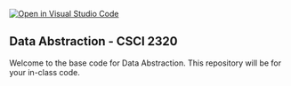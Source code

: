 [![Open in Visual Studio Code](https://classroom.github.com/assets/open-in-vscode-718a45dd9cf7e7f842a935f5ebbe5719a5e09af4491e668f4dbf3b35d5cca122.svg)](https://classroom.github.com/online_ide?assignment_repo_id=11607497&assignment_repo_type=AssignmentRepo)
## Data Abstraction - CSCI 2320

Welcome to the base code for Data Abstraction. This repository will be for your in-class code.
